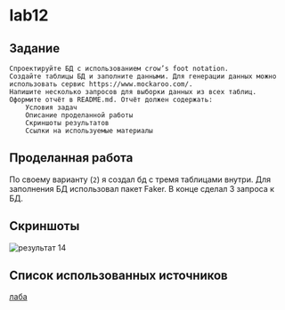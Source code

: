 # lab12  

## Задание
    Спроектируйте БД с использованием crow’s foot notation.
    Создайте таблицы БД и заполните данными. Для генерации данных можно использовать сервис https://www.mockaroo.com/.
    Напишите несколько запросов для выборки данных из всех таблиц.
    Оформите отчёт в README.md. Отчёт должен содержать:
        Условия задач
        Описание проделанной работы
        Скриншоты результатов
        Ссылки на используемые материалы
## Проделанная работа
По своему варианту (`2`) я создал бд с тремя таблицами внутри. Для заполнения БД использовал пакет Faker. В конце сделал 3 запроса к БД.

## Скриншоты

![результат 14](lab14res.png)

## Список использованных источников
[лаба](https://evil-teacher.on.fleek.co/prog_pm/term2/lab14/)

